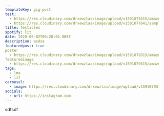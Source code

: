 ```yaml
---
templateKey: gig-post
test:
  - https://res.cloudinary.com/drxewzlaa/image/upload/v1591079315/amazon-cloudfront_vvhv71.png
  - https://res.cloudinary.com/drxewzlaa/image/upload/v1591077641/sample.jpg
title: testicles
spotify: lit
date: 2020-06-02T06:28:02.805Z
description: asdsa
featuredpost: true
poster 
  - https://res.cloudinary.com/drxewzlaa/image/upload/v1591079315/amazon-cloudfront_vvhv71.png
featuredimage 
  - https://res.cloudinary.com/drxewzlaa/image/upload/v1591079315/amazon-cloudfront_vvhv71.png
tags:
  - lma
  - lit
carousel:
  - image: https://res.cloudinary.com/drxewzlaa/image/upload/v1591079315/amazon-cloudfront_vvhv71.png
socials:
  - url: https://instagram.com
---
```


sdfsdf
